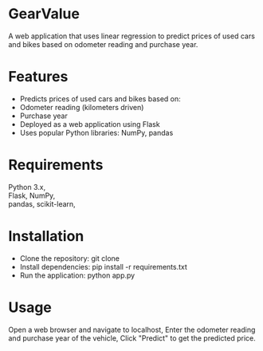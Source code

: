 # GearValue

A web application that uses linear regression to predict prices of used cars and bikes based on odometer reading and purchase year.

# Features

* Predicts prices of used cars and bikes based on:
* Odometer reading (kilometers driven)
* Purchase year
* Deployed as a web application using Flask
* Uses popular Python libraries: NumPy, pandas


# Requirements

Python 3.x,   
Flask, 
NumPy,  
pandas, 
scikit-learn, 

# Installation
* Clone the repository: git clone <URL> 
* Install dependencies: pip install -r requirements.txt
* Run the application: python app.py

# Usage
Open a web browser and navigate to localhost, 
Enter the odometer reading and purchase year of the vehicle, 
Click "Predict" to get the predicted price.
